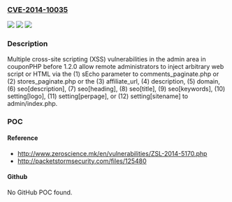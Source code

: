 ### [CVE-2014-10035](https://cve.mitre.org/cgi-bin/cvename.cgi?name=CVE-2014-10035)
![](https://img.shields.io/static/v1?label=Product&message=n%2Fa&color=blue)
![](https://img.shields.io/static/v1?label=Version&message=n%2Fa&color=blue)
![](https://img.shields.io/static/v1?label=Vulnerability&message=n%2Fa&color=brighgreen)

### Description

Multiple cross-site scripting (XSS) vulnerabilities in the admin area in couponPHP before 1.2.0 allow remote administrators to inject arbitrary web script or HTML via the (1) sEcho parameter to comments_paginate.php or (2) stores_paginate.php or the (3) affiliate_url, (4) description, (5) domain, (6) seo[description], (7) seo[heading], (8) seo[title], (9) seo[keywords], (10) setting[logo], (11) setting[perpage], or (12) setting[sitename] to admin/index.php.

### POC

#### Reference
- http://www.zeroscience.mk/en/vulnerabilities/ZSL-2014-5170.php
- http://packetstormsecurity.com/files/125480

#### Github
No GitHub POC found.

